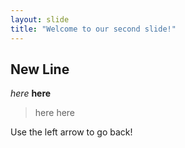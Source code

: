 ```yaml
---
layout: slide
title: "Welcome to our second slide!"
---
```

## New Line
_here_ __here__
> here
    here
    
Use the left arrow to go back!
